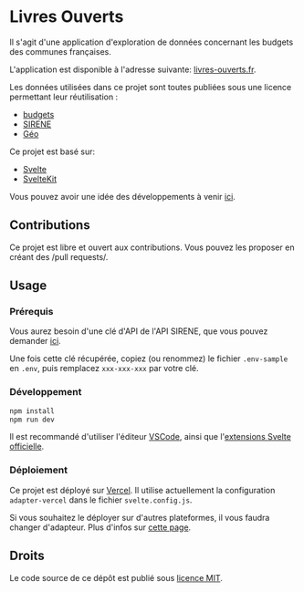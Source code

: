 # Livres Ouverts

Il s'agit d'une application d'exploration de données concernant les budgets des communes françaises.

L'application est disponible à l'adresse suivante: [livres-ouverts.fr](https://livres-ouverts.fr).

Les données utilisées dans ce projet sont toutes publiées sous une licence permettant leur réutilisation :

- [budgets](https://data.economie.gouv.fr/explore/dataset/balances-comptables-des-collectivites-et-des-etablissements-publics-locaux-avec0/table/)
- [SIRENE](https://api.insee.fr/catalogue/site/themes/wso2/subthemes/insee/pages/item-info.jag?name=Sirene&version=V3&provider=insee#!/Etablissement/findBySiret)
- [Géo](https://geo.api.gouv.fr/decoupage-administratif/communes)

Ce projet est basé sur:

- [Svelte](https://svelte.dev/)
- [SvelteKit](https://kit.svelte.dev/)

Vous pouvez avoir une idée des développements à venir [ici](./roadmap.md).

## Contributions

Ce projet est libre et ouvert aux contributions.  Vous pouvez les proposer en créant des /pull requests/.

## Usage

### Prérequis

Vous aurez besoin d'une clé d'API de l'API SIRENE, que vous pouvez demander [ici](https://api.insee.fr/catalogue/site/themes/wso2/subthemes/insee/pages/item-info.jag?name=Sirene&version=V3&provider=insee).

Une fois cette clé récupérée, copiez (ou renommez) le fichier `.env-sample` en `.env`, puis remplacez `xxx-xxx-xxx` par votre clé.

### Développement

```bash
npm install
npm run dev
```

Il est recommandé d'utiliser l'éditeur [VSCode](https://code.visualstudio.com/), ainsi que l'[extensions Svelte officielle](https://marketplace.visualstudio.com/items?itemName=svelte.svelte-vscode).

### Déploiement

Ce projet est déployé sur [Vercel](https://vercel.com/home). Il utilise actuellement la configuration `adapter-vercel` dans le fichier `svelte.config.js`.

Si vous souhaitez le déployer sur d'autres plateformes, il vous faudra changer d'adapteur. Plus d'infos sur [cette page](https://kit.svelte.dev/docs/adapters).

## Droits

Le code source de ce dépôt est publié sous [licence MIT](LICENSE.txt).
